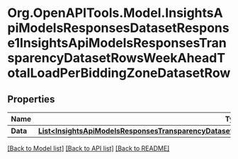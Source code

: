 # Org.OpenAPITools.Model.InsightsApiModelsResponsesDatasetResponse1InsightsApiModelsResponsesTransparencyDatasetRowsWeekAheadTotalLoadPerBiddingZoneDatasetRow

## Properties

Name | Type | Description | Notes
------------ | ------------- | ------------- | -------------
**Data** | [**List&lt;InsightsApiModelsResponsesTransparencyDatasetRowsWeekAheadTotalLoadPerBiddingZoneDatasetRow&gt;**](InsightsApiModelsResponsesTransparencyDatasetRowsWeekAheadTotalLoadPerBiddingZoneDatasetRow.md) |  | [optional] 

[[Back to Model list]](../README.md#documentation-for-models) [[Back to API list]](../README.md#documentation-for-api-endpoints) [[Back to README]](../README.md)

